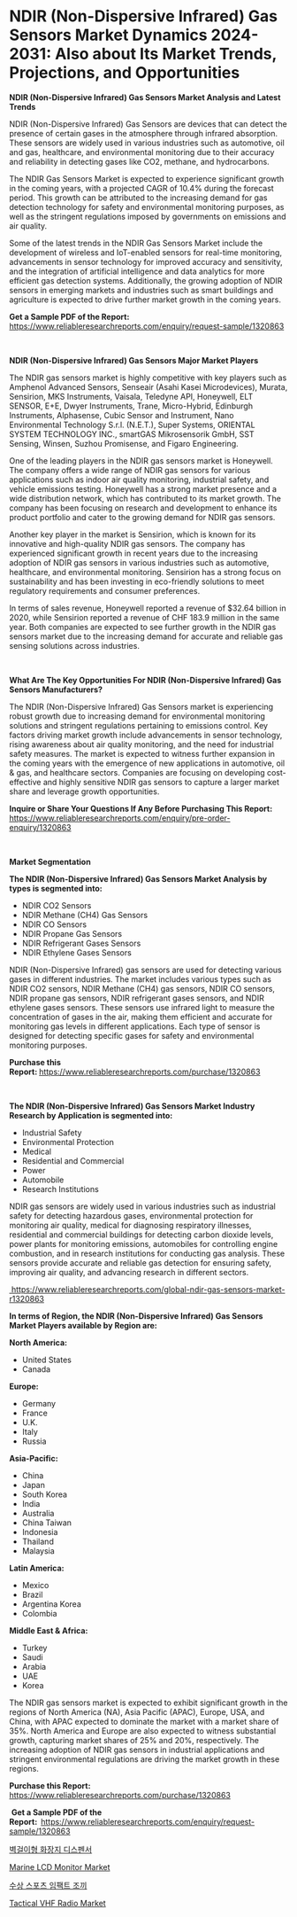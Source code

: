 <p><h1>NDIR (Non-Dispersive Infrared) Gas Sensors Market Dynamics 2024-2031: Also about Its Market Trends, Projections, and Opportunities</h1></p><p><strong>NDIR (Non-Dispersive Infrared) Gas Sensors Market Analysis and Latest Trends</strong></p>
<p><p>NDIR (Non-Dispersive Infrared) Gas Sensors are devices that can detect the presence of certain gases in the atmosphere through infrared absorption. These sensors are widely used in various industries such as automotive, oil and gas, healthcare, and environmental monitoring due to their accuracy and reliability in detecting gases like CO2, methane, and hydrocarbons.</p><p>The NDIR Gas Sensors Market is expected to experience significant growth in the coming years, with a projected CAGR of 10.4% during the forecast period. This growth can be attributed to the increasing demand for gas detection technology for safety and environmental monitoring purposes, as well as the stringent regulations imposed by governments on emissions and air quality.</p><p>Some of the latest trends in the NDIR Gas Sensors Market include the development of wireless and IoT-enabled sensors for real-time monitoring, advancements in sensor technology for improved accuracy and sensitivity, and the integration of artificial intelligence and data analytics for more efficient gas detection systems. Additionally, the growing adoption of NDIR sensors in emerging markets and industries such as smart buildings and agriculture is expected to drive further market growth in the coming years.</p></p>
<p><strong>Get a Sample PDF of the Report:&nbsp;</strong> <a href="https://www.reliableresearchreports.com/enquiry/request-sample/1320863">https://www.reliableresearchreports.com/enquiry/request-sample/1320863</a></p>
<p>&nbsp;</p>
<p><strong>NDIR (Non-Dispersive Infrared) Gas Sensors Major Market Players</strong></p>
<p><p>The NDIR gas sensors market is highly competitive with key players such as Amphenol Advanced Sensors, Senseair (Asahi Kasei Microdevices), Murata, Sensirion, MKS Instruments, Vaisala, Teledyne API, Honeywell, ELT SENSOR, E+E, Dwyer Instruments, Trane, Micro-Hybrid, Edinburgh Instruments, Alphasense, Cubic Sensor and Instrument, Nano Environmental Technology S.r.l. (N.E.T.), Super Systems, ORIENTAL SYSTEM TECHNOLOGY INC., smartGAS Mikrosensorik GmbH, SST Sensing, Winsen, Suzhou Promisense, and Figaro Engineering.</p><p>One of the leading players in the NDIR gas sensors market is Honeywell. The company offers a wide range of NDIR gas sensors for various applications such as indoor air quality monitoring, industrial safety, and vehicle emissions testing. Honeywell has a strong market presence and a wide distribution network, which has contributed to its market growth. The company has been focusing on research and development to enhance its product portfolio and cater to the growing demand for NDIR gas sensors.</p><p>Another key player in the market is Sensirion, which is known for its innovative and high-quality NDIR gas sensors. The company has experienced significant growth in recent years due to the increasing adoption of NDIR gas sensors in various industries such as automotive, healthcare, and environmental monitoring. Sensirion has a strong focus on sustainability and has been investing in eco-friendly solutions to meet regulatory requirements and consumer preferences.</p><p>In terms of sales revenue, Honeywell reported a revenue of $32.64 billion in 2020, while Sensirion reported a revenue of CHF 183.9 million in the same year. Both companies are expected to see further growth in the NDIR gas sensors market due to the increasing demand for accurate and reliable gas sensing solutions across industries.</p></p>
<p>&nbsp;</p>
<p><strong>What Are The Key Opportunities For NDIR (Non-Dispersive Infrared) Gas Sensors Manufacturers?</strong></p>
<p><p>The NDIR (Non-Dispersive Infrared) Gas Sensors market is experiencing robust growth due to increasing demand for environmental monitoring solutions and stringent regulations pertaining to emissions control. Key factors driving market growth include advancements in sensor technology, rising awareness about air quality monitoring, and the need for industrial safety measures. The market is expected to witness further expansion in the coming years with the emergence of new applications in automotive, oil & gas, and healthcare sectors. Companies are focusing on developing cost-effective and highly sensitive NDIR gas sensors to capture a larger market share and leverage growth opportunities.</p></p>
<p><strong>Inquire or Share Your Questions If Any Before Purchasing This Report:</strong> <a href="https://www.reliableresearchreports.com/enquiry/pre-order-enquiry/1320863">https://www.reliableresearchreports.com/enquiry/pre-order-enquiry/1320863</a></p>
<p>&nbsp;</p>
<p><strong>Market Segmentation</strong></p>
<p><strong>The NDIR (Non-Dispersive Infrared) Gas Sensors Market Analysis by types is segmented into:</strong></p>
<p><ul><li>NDIR CO2 Sensors</li><li>NDIR Methane (CH4) Gas Sensors</li><li>NDIR CO Sensors</li><li>NDIR Propane Gas Sensors</li><li>NDIR Refrigerant Gases Sensors</li><li>NDIR Ethylene Gases Sensors</li></ul></p>
<p><p>NDIR (Non-Dispersive Infrared) gas sensors are used for detecting various gases in different industries. The market includes various types such as NDIR CO2 sensors, NDIR Methane (CH4) gas sensors, NDIR CO sensors, NDIR propane gas sensors, NDIR refrigerant gases sensors, and NDIR ethylene gases sensors. These sensors use infrared light to measure the concentration of gases in the air, making them efficient and accurate for monitoring gas levels in different applications. Each type of sensor is designed for detecting specific gases for safety and environmental monitoring purposes.</p></p>
<p><strong>Purchase this Report:&nbsp;</strong><a href="https://www.reliableresearchreports.com/purchase/1320863">https://www.reliableresearchreports.com/purchase/1320863</a></p>
<p>&nbsp;</p>
<p><strong>The NDIR (Non-Dispersive Infrared) Gas Sensors Market Industry Research by Application is segmented into:</strong></p>
<p><ul><li>Industrial Safety</li><li>Environmental Protection</li><li>Medical</li><li>Residential and Commercial</li><li>Power</li><li>Automobile</li><li>Research Institutions</li></ul></p>
<p><p>NDIR gas sensors are widely used in various industries such as industrial safety for detecting hazardous gases, environmental protection for monitoring air quality, medical for diagnosing respiratory illnesses, residential and commercial buildings for detecting carbon dioxide levels, power plants for monitoring emissions, automobiles for controlling engine combustion, and in research institutions for conducting gas analysis. These sensors provide accurate and reliable gas detection for ensuring safety, improving air quality, and advancing research in different sectors.</p></p>
<p><a href="https://www.reliableresearchreports.com/global-ndir-gas-sensors-market-r1320863">&nbsp;https://www.reliableresearchreports.com/global-ndir-gas-sensors-market-r1320863</a></p>
<p><strong>In terms of Region, the NDIR (Non-Dispersive Infrared) Gas Sensors Market Players available by Region are:</strong></p>
<p>
    <p> <strong> North America: </strong>
        <ul>
            <li>United States</li>
            <li>Canada</li>
        </ul>
        </p> 
    <p> <strong> Europe: </strong>
        <ul>
            <li>Germany</li>
            <li>France</li>
            <li>U.K.</li>
            <li>Italy</li>
            <li>Russia</li>
        </ul>
        </p> 
    <p> <strong> Asia-Pacific: </strong>
        <ul>
            <li>China</li>
            <li>Japan</li>
            <li>South Korea</li>
            <li>India</li>
            <li>Australia</li>
            <li>China Taiwan</li>
            <li>Indonesia</li>
            <li>Thailand</li>
            <li>Malaysia</li>
        </ul>
        </p> 
    <p> <strong> Latin America: </strong>
        <ul>
            <li>Mexico</li>
            <li>Brazil</li>
            <li>Argentina Korea</li>
            <li>Colombia</li>
        </ul>
        </p> 
    <p> <strong> Middle East & Africa: </strong>
        <ul>
            <li>Turkey</li>
            <li>Saudi</li>
            <li>Arabia</li>
            <li>UAE</li>
            <li>Korea</li>
        </ul>
    </p>
    </p>
<p><p>The NDIR gas sensors market is expected to exhibit significant growth in the regions of North America (NA), Asia Pacific (APAC), Europe, USA, and China, with APAC expected to dominate the market with a market share of 35%. North America and Europe are also expected to witness substantial growth, capturing market shares of 25% and 20%, respectively. The increasing adoption of NDIR gas sensors in industrial applications and stringent environmental regulations are driving the market growth in these regions.</p></p>
<p><strong>Purchase this Report: </strong><a href="https://www.reliableresearchreports.com/purchase/1320863">https://www.reliableresearchreports.com/purchase/1320863</a></p>
<p>&nbsp;<strong>Get a Sample PDF of the Report:&nbsp;&nbsp;</strong><a href="https://www.reliableresearchreports.com/enquiry/request-sample/1320863">https://www.reliableresearchreports.com/enquiry/request-sample/1320863</a></p>
<p><strong></strong></p>
<p><p><a href="https://github.com/solomonbode85/Market-Research-Report-List-1/blob/main/2011368158777.md">벽걸이형 화장지 디스펜서</a></p><p><a href="https://github.com/jodemen/Market-Research-Report-List-3/blob/main/marine-lcd-monitor-market.md">Marine LCD Monitor Market</a></p><p><a href="https://github.com/apple8975768/Market-Research-Report-List-1/blob/main/4523467158778.md">수상 스포츠 임팩트 조끼</a></p><p><a href="https://github.com/marloy8/Market-Research-Report-List-5/blob/main/tactical-vhf-radio-market.md">Tactical VHF Radio Market</a></p></p>